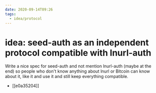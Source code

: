 ```yaml
---
date: 2020-09-14T09:26
tags:
  - idea/protocol
---
```


# idea: seed-auth as an independent protocol compatible with lnurl-auth

Write a nice spec for seed-auth and not mention lnurl-auth (maybe at the end) so people who don't know anything about lnurl or Bitcoin can know about it, like it and use it and still keep everything compatible.

- [[e0a35204]]
